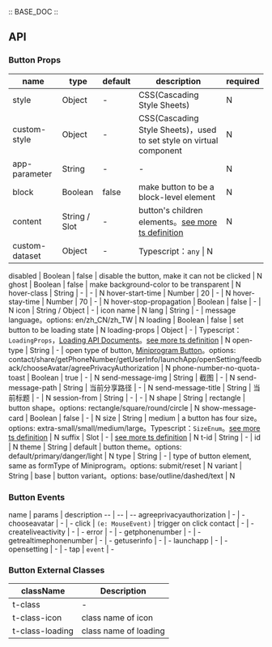 :: BASE_DOC ::

## API

### Button Props

name | type | default | description | required
-- | -- | -- | -- | --
style | Object | - | CSS(Cascading Style Sheets) | N
custom-style | Object | - | CSS(Cascading Style Sheets)，used to set style on virtual component | N
app-parameter | String | - | \- | N
block | Boolean | false | make button to be a block-level element | N
content | String / Slot | - | button's children elements。[see more ts definition](https://github.com/Tencent/tdesign-miniprogram/blob/develop/src/common/common.ts) | N
custom-dataset | Object | - | Typescript：``any`` \| N
disabled \| Boolean \| false \| disable the button, make it can not be clicked \| N
ghost \| Boolean \| false \| make background-color to be transparent \| N
hover-class \| String \| - \| \- \| N
hover-start-time \| Number \| 20 \| \- \| N
hover-stay-time \| Number \| 70 \| \- \| N
hover-stop-propagation \| Boolean \| false \| \- \| N
icon \| String / Object \| - \| icon name \| N
lang \| String \| - \| message language。options: en/zh_CN/zh_TW \| N
loading \| Boolean \| false \| set button to be loading state \| N
loading-props \| Object \| - \| Typescript：`LoadingProps`，[Loading API Documents](./loading?tab=api)。[see more ts definition](https://github.com/Tencent/tdesign-miniprogram/tree/develop/src/button/type.ts) \| N
open-type \| String \| - \| open type of button, [Miniprogram Button](https://developers.weixin.qq.com/miniprogram/dev/component/button.html)。options: contact/share/getPhoneNumber/getUserInfo/launchApp/openSetting/feedback/chooseAvatar/agreePrivacyAuthorization \| N
phone-number-no-quota-toast \| Boolean \| true \| \- \| N
send-message-img \| String \| 截图 \| \- \| N
send-message-path \| String \| 当前分享路径 \| \- \| N
send-message-title \| String \| 当前标题 \| \- \| N
session-from \| String \| - \| \- \| N
shape \| String \| rectangle \| button shape。options: rectangle/square/round/circle \| N
show-message-card \| Boolean \| false \| \- \| N
size \| String \| medium \| a button has four size。options: extra-small/small/medium/large。Typescript：`SizeEnum`。[see more ts definition](https://github.com/Tencent/tdesign-miniprogram/blob/develop/src/common/common.ts) \| N
suffix \| Slot \| - \| [see more ts definition](https://github.com/Tencent/tdesign-miniprogram/blob/develop/src/common/common.ts) \| N
t-id \| String \| - \| id \| N
theme \| String \| default \| button theme。options: default/primary/danger/light \| N
type \| String \| - \| type of button element, same as formType of Miniprogram。options: submit/reset \| N
variant \| String \| base \| button variant。options: base/outline/dashed/text \| N

### Button Events

name \| params \| description
-- \| -- \| --
agreeprivacyauthorization \| \- \| \-
chooseavatar \| \- \| \-
click \| `(e: MouseEvent)` \| trigger on click
contact \| \- \| \-
createliveactivity \| \- \| \-
error \| \- \| \-
getphonenumber \| \- \| \-
getrealtimephonenumber \| \- \| \-
getuserinfo \| \- \| \-
launchapp \| \- \| \-
opensetting \| \- \| \-
tap \| `event` | \-

### Button External Classes

className | Description
-- | --
t-class | \-
t-class-icon | class name of icon
t-class-loading | class name of loading
